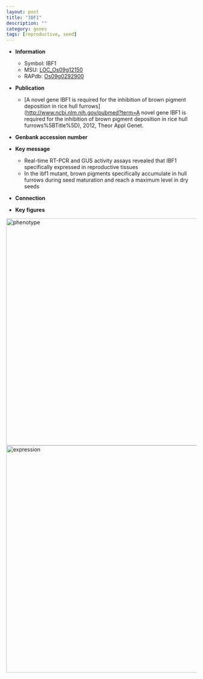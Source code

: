 ```yaml
---
layout: post
title: "IBF1"
description: ""
category: genes
tags: [reproductive, seed]
---
```


* **Information**  
    + Symbol: IBF1  
    + MSU: [LOC_Os09g12150](http://rice.plantbiology.msu.edu/cgi-bin/ORF_infopage.cgi?orf=LOC_Os09g12150)  
    + RAPdb: [Os09g0292900](http://rapdb.dna.affrc.go.jp/viewer/gbrowse_details/irgsp1?name=Os09g0292900)  

* **Publication**  
    + [A novel gene IBF1 is required for the inhibition of brown pigment deposition in rice hull furrows](http://www.ncbi.nlm.nih.gov/pubmed?term=A novel gene IBF1 is required for the inhibition of brown pigment deposition in rice hull furrows%5BTitle%5D), 2012, Theor Appl Genet.

* **Genbank accession number**  

* **Key message**  
    + Real-time RT-PCR and GUS activity assays revealed that IBF1 specifically expressed in reproductive tissues
    + In the ibf1 mutant, brown pigments specifically accumulate in hull furrows during seed maturation and reach a maximum level in dry seeds

* **Connection**  

* **Key figures**  
<img src="http://funRiceGenes.github.io/images/IBF1.pheno.png" alt="phenotype"  style="width: 600px;"/>

<img src="http://funRiceGenes.github.io/images/IBF1.exp.png" alt="expression"  style="width: 600px;"/>


